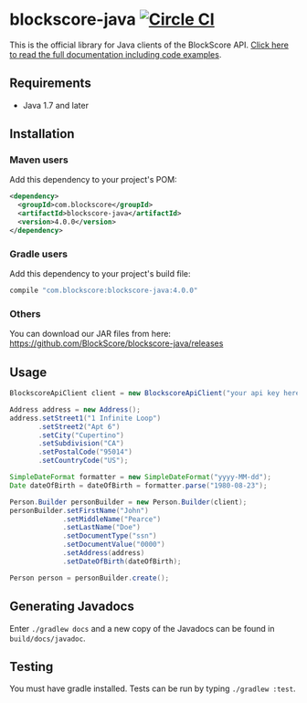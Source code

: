 # blockscore-java [![Circle CI](https://circleci.com/gh/BlockScore/blockscore-java.svg?style=shield)](https://circleci.com/gh/BlockScore/blockscore-java/tree/java-4.0)

This is the official library for Java clients of the BlockScore API. [Click here to read the full documentation including code examples](http://docs.blockscore.com/v4.0/java/).

## Requirements

- Java 1.7 and later

## Installation

### Maven users

Add this dependency to your project's POM:

```xml
<dependency>
  <groupId>com.blockscore</groupId>
  <artifactId>blockscore-java</artifactId>
  <version>4.0.0</version>
</dependency>
```

### Gradle users

Add this dependency to your project's build file:

```groovy
compile "com.blockscore:blockscore-java:4.0.0"
```

### Others

You can download our JAR files from here: https://github.com/BlockScore/blockscore-java/releases

## Usage

```java
BlockscoreApiClient client = new BlockscoreApiClient("your api key here");

Address address = new Address();
address.setStreet1("1 Infinite Loop")
       .setStreet2("Apt 6")
       .setCity("Cupertino")
       .setSubdivision("CA")
       .setPostalCode("95014")
       .setCountryCode("US");

SimpleDateFormat formatter = new SimpleDateFormat("yyyy-MM-dd");
Date dateOfBirth = dateOfBirth = formatter.parse("1980-08-23");

Person.Builder personBuilder = new Person.Builder(client);
personBuilder.setFirstName("John")
             .setMiddleName("Pearce")
             .setLastName("Doe")
             .setDocumentType("ssn")
             .setDocumentValue("0000")
             .setAddress(address)
             .setDateOfBirth(dateOfBirth);

Person person = personBuilder.create();
```

## Generating Javadocs

Enter `./gradlew docs` and a new copy of the Javadocs can be found in `build/docs/javadoc`.

## Testing

You must have gradle installed. Tests can be run by typing `./gradlew :test`.
